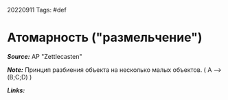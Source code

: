 20220911
Tags: #def
# Атомарность ("размельчение")

***Source:*** АР "Zettlecasten"

***Note:*** Принцип разбиения объекта на несколько малых объектов.
(  А --> (B;C;D)  )

***Links:*** 

